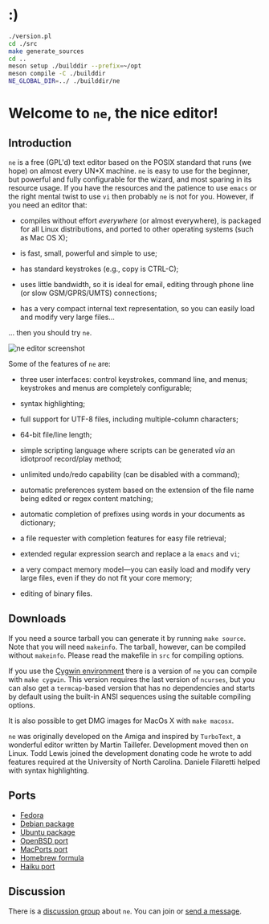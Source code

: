 # :)

```sh
./version.pl
cd ./src
make generate_sources
cd ..
meson setup ./builddir --prefix=~/opt
meson compile -C ./builddir
NE_GLOBAL_DIR=../ ./builddir/ne
```

# Welcome to `ne`, the nice editor!

## Introduction

`ne` is a free (GPL'd) text editor based on the POSIX standard that runs
(we hope) on almost every UN*X machine. `ne` is easy to use for the
beginner, but powerful and fully configurable for the wizard, and most
sparing in its resource usage. If you have the resources and the patience
to use `emacs` or the right mental twist to use `vi` then probably `ne` is
not for you. However, if you need an editor that:

* compiles without effort *everywhere* (or almost everywhere), is packaged
  for all Linux distributions, and ported to other operating systems (such
  as Mac OS X);

* is fast, small, powerful and simple to use;

* has standard keystrokes (e.g., copy is CTRL-C);

* uses little bandwidth, so it is ideal for email, editing through phone
  line (or slow GSM/GPRS/UMTS) connections;

* has a very compact internal text representation, so you can easily load
  and modify very large files…

… then you should try `ne`.

![ne editor screenshot](https://github.com/vigna/ne/blob/master/ne.png)

Some of the features of `ne` are:

* three user interfaces: control keystrokes, command line, and menus;
  keystrokes and menus are completely configurable;

* syntax highlighting;

* full support for UTF-8 files, including multiple-column characters;

* 64-bit file/line length;

* simple scripting language where scripts can be generated *via* an
  idiotproof record/play method;

* unlimited undo/redo capability (can be disabled with a command);

* automatic preferences system based on the extension of the file name
  being edited or regex content matching;

* automatic completion of prefixes using words in your documents as
  dictionary;

* a file requester with completion features for easy file retrieval;

* extended regular expression search and replace a la `emacs` and `vi`;

* a very compact memory model—you can easily load and modify very large
  files, even if they do not fit your core memory;

* editing of binary files.

## Downloads

If you need a source tarball you can generate it by running `make source`.
Note that you will need `makeinfo`. The tarball, however, can be compiled
without `makeinfo`. Please read the makefile in `src` for compiling
options.

If you use the [Cygwin environment](http://www.cygwin.com/) there is a
version of `ne` you can compile with `make cygwin`. This version requires
the last version of `ncurses`, but you can also get a `termcap`-based
version that has no dependencies and starts by default using the built-in
ANSI sequences using the suitable compiling options.

It is also possible to get DMG images for MacOs X with `make macosx`.

`ne` was originally developed on the Amiga and inspired by `TurboText`, a
wonderful editor written by Martin Taillefer. Development moved then on
Linux. Todd Lewis joined the development donating code he wrote to add
features required at the University of North Carolina. Daniele Filaretti
helped with syntax highlighting.

## Ports

* [Fedora](https://src.fedoraproject.org/rpms/ne)
* [Debian package](https://packages.debian.org/stable/editors/ne)
* [Ubuntu package](http://packages.ubuntu.com/ne)
* [OpenBSD port](https://github.com/openbsd/ports/tree/master/editors/ne)
* [MacPorts port](https://ports.macports.org/port/ne/)
* [Homebrew formula](https://github.com/Homebrew/homebrew-core/blob/master/Formula/n/ne.rb)
* [Haiku port](https://depot.haiku-os.org/#!/pkg/ne)

## Discussion

There is a [discussion group](http://groups.google.com/group/niceeditor)
about `ne`. You can join or [send a
message](mailto:niceeditor@googlegroups.com).
